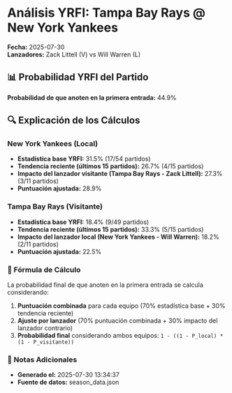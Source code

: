 # Análisis YRFI: Tampa Bay Rays @ New York Yankees

**Fecha:** 2025-07-30  
**Lanzadores:** Zack Littell (V) vs Will Warren (L)

## 📊 Probabilidad YRFI del Partido

**Probabilidad de que anoten en la primera entrada:** 44.9%

## 🔍 Explicación de los Cálculos

### New York Yankees (Local)
- **Estadística base YRFI:** 31.5% (17/54 partidos)
- **Tendencia reciente (últimos 15 partidos):** 26.7% (4/15 partidos)
- **Impacto del lanzador visitante (Tampa Bay Rays - Zack Littell):** 27.3% (3/11 partidos)
- **Puntuación ajustada:** 28.9%

### Tampa Bay Rays (Visitante)
- **Estadística base YRFI:** 18.4% (9/49 partidos)
- **Tendencia reciente (últimos 15 partidos):** 33.3% (5/15 partidos)
- **Impacto del lanzador local (New York Yankees - Will Warren):** 18.2% (2/11 partidos)
- **Puntuación ajustada:** 22.5%

### 📝 Fórmula de Cálculo

La probabilidad final de que anoten en la primera entrada se calcula considerando:
1. **Puntuación combinada** para cada equipo (70% estadística base + 30% tendencia reciente)
2. **Ajuste por lanzador** (70% puntuación combinada + 30% impacto del lanzador contrario)
3. **Probabilidad final** considerando ambos equipos: `1 - ((1 - P_local) * (1 - P_visitante))`

### 📌 Notas Adicionales

- **Generado el:** 2025-07-30 13:34:37
- **Fuente de datos:** season_data.json
